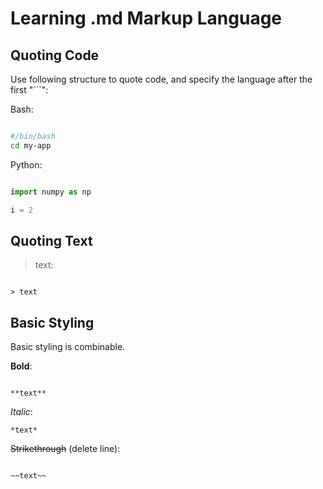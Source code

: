 # Learning .md Markup Language

## Quoting Code

Use following structure to quote code, and specify the language after the first "```":

Bash:

```bash

#/bin/bash
cd my-app

```

Python: 

```python

import numpy as np

i = 2

```

## Quoting Text

> text:

```markup

> text

```

## Basic Styling

Basic styling is combinable.

**Bold**:

```markup

**text**

```

*Italic*:

```markup
*text*
```

~~Strikethrough~~ (delete line):

```markup

~~text~~

```
